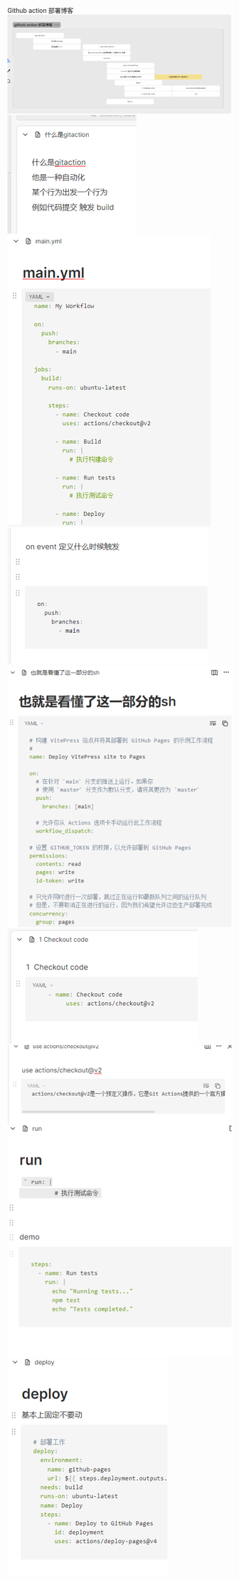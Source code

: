 
Github action 部署博客
![](attachments/Pasted%20image%2020240511163814.png)![](attachments/Pasted%20image%2020240511163822.png)![](attachments/Pasted%20image%2020240511163836.png)![](attachments/Pasted%20image%2020240511163844.png)![](attachments/Pasted%20image%2020240511163850.png)![](attachments/Pasted%20image%2020240511163900.png)![](attachments/Pasted%20image%2020240511163906.png)![](attachments/Pasted%20image%2020240511163915.png)![](attachments/Pasted%20image%2020240511163920.png)